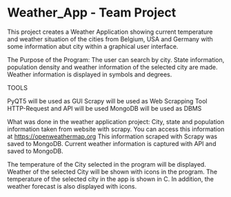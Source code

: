 # Weather_App - Team Project

This project creates a Weather Application showing current temperature and weather situation of the cities from Belgium, USA and Germany with some information abut city within a graphical user interface.

The Purpose of the Program:
The user can search by city.
State information, population density and weather information of the selected city are made.
Weather information is displayed in symbols and degrees.

TOOLS

PyQT5 will be used as GUI
Scrapy will be used as Web Scrapping Tool
HTTP-Request and API will be used 
MongoDB will be used as DBMS



What was done in the weather application project:
City, state and population information taken from website with scrapy.
You can access this information at https://openweathermap.org
This information scraped with Scrapy was saved to MongoDB.
Current weather information is captured with API and saved to MongoDB.

The temperature of the City selected in the program will be displayed.
Weather of the selected City will be shown with icons in the program.
The temperature of the selected city in the app is shown in C. In addition, the weather forecast is also displayed with icons.


